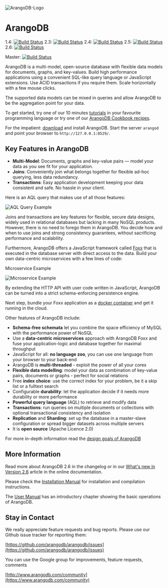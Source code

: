 ![ArangoDB-Logo](https://www.arangodb.com/wp-content/uploads/2012/10/logo_arangodb_transp.png)

ArangoDB
========

1.4: [![Build Status](https://secure.travis-ci.org/arangodb/arangodb.png?branch=1.4)](http://travis-ci.org/arangodb/arangodb)
2.3: [![Build Status](https://secure.travis-ci.org/arangodb/arangodb.png?branch=2.3)](http://travis-ci.org/arangodb/arangodb)
2.4: [![Build Status](https://secure.travis-ci.org/arangodb/arangodb.png?branch=2.4)](http://travis-ci.org/arangodb/arangodb)
2.5: [![Build Status](https://secure.travis-ci.org/arangodb/arangodb.png?branch=2.5)](http://travis-ci.org/arangodb/arangodb)
2.6: [![Build Status](https://secure.travis-ci.org/arangodb/arangodb.png?branch=2.6)](http://travis-ci.org/arangodb/arangodb)

Master: [![Build Status](https://secure.travis-ci.org/arangodb/arangodb.png?branch=master)](http://travis-ci.org/arangodb/arangodb)

ArangoDB is a multi-model, open-source database with flexible data models for documents, graphs, and key-values. Build high performance applications using a convenient SQL-like query language or JavaScript extensions. Use ACID transactions if you require them. Scale horizontally with a few mouse clicks.

The supported data models can be mixed in queries and allow ArangoDB to be the aggregation point for your data.

To get started, try one of our 10 minutes [tutorials](https://www.arangodb.com/tutorials) in your favourite programming language or try one of our [ArangoDB Cookbook recipes](https://docs.arangodb.com/cookbook).

For the impatient: [download](https://www.arangodb.com/download) and install ArangoDB. Start the server `arangod` and point your browser to `http://127.0.0.1:8529/`.

Key Features in ArangoDB
------------------------
* **Multi-Model**: Documents, graphs and key-value pairs — model your data as you see fit for your application.
* **Joins**: Conveniently join what belongs together for flexible ad-hoc querying, less data redundancy.
* **Transactions**: Easy application development keeping your data consistent and safe. No hassle in your client.

Here is an AQL query that makes use of all those features:

![AQL Query Example](https://www.arangodb.com/wp-content/uploads/2015/03/query_join.png)

Joins and transactions are key features for flexible, secure data designs, widely used in relational databases but lacking in many NoSQL products. However, there is no need to forego them in ArangoDB. You decide how and when to use joins and strong consistency guarantees, without sacrificing performance and scalability. 

Furthermore, ArangoDB offers a JavaScript framework called [Foxx](https://www.arangodb.com/foxx) that is executed in the database server with direct access to the data. Build your own data-centric microservices with a few lines of code:

Microservice Example

![Microservice Example](https://www.arangodb.com/wp-content/uploads/2015/03/microservice.png)

By extending the HTTP API with user code written in JavaScript, ArangoDB can be turned into a strict schema-enforcing persistence engine.

Next step, bundle your Foxx application as a [docker container](https://docs.arangodb.com/cookbook/UsingArangoDBNodeJSDocker.html) and get it running in the cloud.

Other features of ArangoDB include:

* **Schema-free schemata** let you combine the space efficiency of MySQL with the performance power of NoSQL
* Use a **data-centric microservices** approach with ArangoDB Foxx and fuse your application-logic and database together for maximal throughput
* JavaScript for all: **no language zoo**, you can use one language from your browser to your back-end
* ArangoDB is **multi-threaded** - exploit the power of all your cores
* **Flexible data modelling**: model your data as combination of key-value pairs, documents or graphs - perfect for social relations
* Free **index choice**: use the correct index for your problem, be it a skip list or a fulltext search
* Configurable **durability**: let the application decide if it needs more durability or more performance
* **Powerful query language** (AQL) to retrieve and modify data 
* **Transactions**: run queries on multiple documents or collections with optional transactional consistency and isolation
* **Replication** and **Sharding**: set up the database in a master-slave configuration or spread bigger datasets across multiple servers
* It is **open source** (Apache Licence 2.0)

For more in-depth information read the [design goals of ArangoDB](http://www.arangodb.com/2012/03/07/avocadodbs-design-objectives)


More Information
----------------

Read more about ArangoDB 2.6 in the changelog or in our [What's new in Version 2.6](https://docs.arangodb.com/NewFeatures/NewFeatures26.html) article in the online documentation.

Please check the [Installation Manual](https://docs.arangodb.com/Installing/) for installation and compilation instructions.

The [User Manual](https://docs.arangodb.com/FirstSteps/) has an introductory chapter showing the basic operations of ArangoDB.


Stay in Contact
---------------

We really appreciate feature requests and bug reports. Please use our Github issue tracker for reporting them:

[https://github.com/arangodb/arangodb/issues](https://github.com/arangodb/arangodb/issues)

You can use the Google group for improvements, feature requests, comments 

[http://www.arangodb.com/community](https://www.arangodb.com/community)
